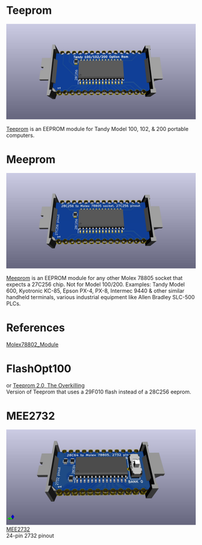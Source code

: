 # Teeprom
![Teeprom render](Teeprom.jpg)

[Teeprom](http://tandy.wiki/Teeprom) is an EEPROM module for Tandy Model 100, 102, & 200 portable computers.

# Meeprom
![Meeprom render](Meeprom.jpg)

[Meeprom](http://tandy.wiki/Meeprom) is an EEPROM module for any other Molex 78805 socket that expects a 27C256 chip. Not for Model 100/200. Examples: Tandy Model 600, Kyotronic KC-85, Epson PX-4, PX-8, Intermec 9440 & other similar handheld terminals, various industrial equipment like Allen Bradley SLC-500 PLCs.

# References
[Molex78802_Module](https://github.com/bkw777/Molex78802_Module)  

# FlashOpt100
or
[Teeprom 2.0, The Overkilling](Teeprom2.md)  
Version of Teeprom that uses a 29F010 flash instead of a 28C256 eeprom.

# MEE2732
![](MEE2732.jpg)
[MEE2732](MEE2732.md)  
24-pin 2732 pinout
